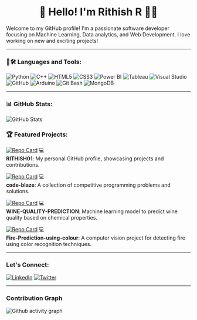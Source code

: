 
<!--
**RITHISH01/RITHISH01** is a ✨ _special_ ✨ repository because its `README.md` (this file) appears on your GitHub profile.

Here are some ideas to get you started:

- 🔭 I’m currently working on ...
- 🌱 I’m currently learning ...
- 👯 I’m looking to collaborate on ...
- 🤔 I’m looking for help with ...
- 💬 Ask me about ...
- 📫 How to reach me: ...
- 😄 Pronouns: ...
- ⚡ Fun fact: ...
-->

<h1 align="center">👋 Hello! I'm Rithish R 👨‍💻</h1>

Welcome to my GitHub profile! I'm a passionate software developer focusing on Machine Learning, Data analytics, and Web Development. I love working on new and exciting projects!


---

### 🚀🛠 Languages and Tools:
![Python](https://img.shields.io/badge/-3776AB?style=flat-square&logo=python)
![C++](https://img.shields.io/badge/-00599C?style=flat-square&logo=c%2B%2B)
![HTML5](https://img.shields.io/badge/-E34F26?style=flat-square&logo=html5)
![CSS3](https://img.shields.io/badge/-1572B6?style=flat-square&logo=css3)
![Power BI](https://img.shields.io/badge/-F2C811?style=flat-square&logo=powerbi)
![Tableau](https://img.shields.io/badge/-E97627?style=flat-square&logo=tableau)
![Visual Studio](https://img.shields.io/badge/-5C2D91?style=flat-square&logo=visual-studio)
![GitHub](https://img.shields.io/badge/-181717?style=flat-square&logo=github)
![Arduino](https://img.shields.io/badge/-00979D?style=flat-square&logo=arduino)
![Git Bash](https://img.shields.io/badge/-4EAA25?style=flat-square&logo=git)
![MongoDB](https://img.shields.io/badge/-47A248?style=flat-square&logo=mongodb)

---

### 📊 GitHub Stats:
![GitHub Stats](https://github-readme-stats.vercel.app/api?username=RITHISH01&show_icons=true&theme=radical)


### 🏆 Featured Projects:

[![Repo Card](https://github-readme-stats.vercel.app/api/pin/?username=RITHISH01&repo=RITHISH01&show_owner=true&theme=radical)](https://github.com/RITHISH01/RITHISH01) 💻  
**RITHISH01**: My personal GitHub profile, showcasing projects and contributions.

[![Repo Card](https://github-readme-stats.vercel.app/api/pin/?username=RITHISH01&repo=code-blaze&show_owner=true&theme=radical)](https://github.com/RITHISH01/code-blaze) 💻  
**code-blaze**: A collection of competitive programming problems and solutions.

[![Repo Card](https://github-readme-stats.vercel.app/api/pin/?username=RITHISH01&repo=WINE-QUALITY-PREDICTION&show_owner=true&theme=radical)](https://github.com/RITHISH01/WINE-QUALITY-PREDICTION) 💻  
**WINE-QUALITY-PREDICTION**: Machine learning model to predict wine quality based on chemical properties.

[![Repo Card](https://github-readme-stats.vercel.app/api/pin/?username=RITHISH01&repo=Fire-Prediction-using-colour&show_owner=true&theme=radical)](https://github.com/RITHISH01/Fire-Prediction-using-colour) 💻  
**Fire-Prediction-using-colour**: A computer vision project for detecting fire using color recognition techniques.


---

### Let's Connect:
[![LinkedIn](https://img.shields.io/badge/LinkedIn-blue?style=for-the-badge&logo=linkedin)](https://www.linkedin.com/in/rithish-r-0a675723b/)
[![Twitter](https://img.shields.io/badge/Twitter-1DA1F2?style=for-the-badge&logo=twitter)](https://x.com/RITHISH_001)

---

### Contribution Graph
![Github activity graph](https://github-readme-activity-graph.vercel.app/graph?username=RITHISH01&theme=github-compact)



